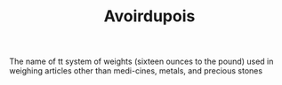 ---
title: Avoirdupois
letter: A
permalink: "/definitions/avoirdupois.html"
body: The name of tt system of weights (sixteen ounces to the pound) used in weighing
  articles other than medi-cines, metals, and precious stones
published_at: '2018-07-07'
source: Black's Law Dictionary
layout: post
---